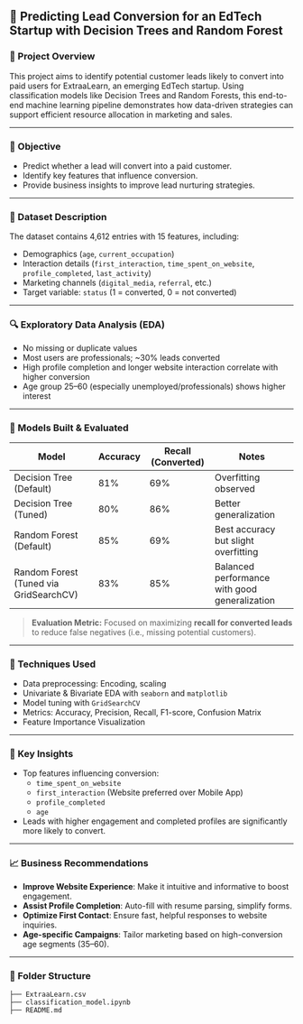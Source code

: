 ## 🧠 Predicting Lead Conversion for an EdTech Startup with Decision Trees and Random Forest

### 📌 Project Overview

This project aims to identify potential customer leads likely to convert into paid users for ExtraaLearn, an emerging EdTech startup. Using classification models like Decision Trees and Random Forests, this end-to-end machine learning pipeline demonstrates how data-driven strategies can support efficient resource allocation in marketing and sales.

---

### 🎯 Objective

- Predict whether a lead will convert into a paid customer.
- Identify key features that influence conversion.
- Provide business insights to improve lead nurturing strategies.

---

### 📂 Dataset Description

The dataset contains 4,612 entries with 15 features, including:

- Demographics (`age`, `current_occupation`)
- Interaction details (`first_interaction`, `time_spent_on_website`, `profile_completed`, `last_activity`)
- Marketing channels (`digital_media`, `referral`, etc.)
- Target variable: `status` (1 = converted, 0 = not converted)

---

### 🔍 Exploratory Data Analysis (EDA)

- No missing or duplicate values
- Most users are professionals; \~30% leads converted
- High profile completion and longer website interaction correlate with higher conversion
- Age group 25–60 (especially unemployed/professionals) shows higher interest

---

### 🧪 Models Built & Evaluated

| Model                                  | Accuracy | Recall (Converted) | Notes                                         |
| -------------------------------------- | -------- | ------------------ | --------------------------------------------- |
| Decision Tree (Default)                | 81%      | 69%                | Overfitting observed                          |
| Decision Tree (Tuned)                  | 80%      | 86%                | Better generalization                         |
| Random Forest (Default)                | 85%      | 69%                | Best accuracy but slight overfitting          |
| Random Forest (Tuned via GridSearchCV) | 83%      | 85%                | Balanced performance with good generalization |

> **Evaluation Metric:** Focused on maximizing **recall for converted leads** to reduce false negatives (i.e., missing potential customers).

---

### 🔧 Techniques Used

- Data preprocessing: Encoding, scaling
- Univariate & Bivariate EDA with `seaborn` and `matplotlib`
- Model tuning with `GridSearchCV`
- Metrics: Accuracy, Precision, Recall, F1-score, Confusion Matrix
- Feature Importance Visualization

---

### 🔑 Key Insights

- Top features influencing conversion:
  - `time_spent_on_website`
  - `first_interaction` (Website preferred over Mobile App)
  - `profile_completed`
  - `age`
- Leads with higher engagement and completed profiles are significantly more likely to convert.

---

### 📈 Business Recommendations

- **Improve Website Experience**: Make it intuitive and informative to boost engagement.
- **Assist Profile Completion**: Auto-fill with resume parsing, simplify forms.
- **Optimize First Contact**: Ensure fast, helpful responses to website inquiries.
- **Age-specific Campaigns**: Tailor marketing based on high-conversion age segments (35–60).

---

### 📁 Folder Structure

```
├── ExtraaLearn.csv
├── classification_model.ipynb
├── README.md
```




